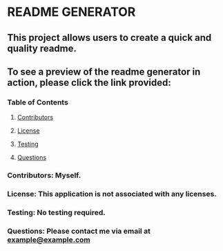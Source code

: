# README GENERATOR

## This project allows users to create a quick and quality readme.

## To see a preview of the readme generator in action, please click the link provided: 



### Table of Contents

1. [Contributors](#contributors-myself)

2. [License](#license-this-application-is-not-associated-with-any-licenses)

3. [Testing](#testing-no-testing-required)

4. [Questions](#questions-please-contact-me-via-email-at-exampleexamplecom)






### Contributors: Myself.

### License: This application is not associated with any licenses.

### Testing: No testing required.

### Questions: Please contact me via email at example@example.com

